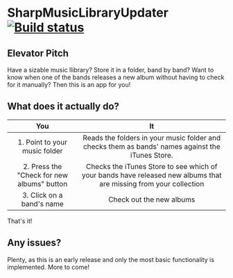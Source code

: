 SharpMusicLibraryUpdater [![Build status](https://ci.appveyor.com/api/projects/status/bkh9ghotmfc1hiis?svg=true)](https://ci.appveyor.com/project/danplisetsky/sharpmusiclibraryupdater)
========================
## Elevator Pitch
Have a sizable music llibrary? Store it in a folder, band by band? Want to know when one of the bands releases a new album without having to check for it manually? Then this is an app for you!
## What does it actually do?
| You | It |
| :---: | :---: |
| 1. Point to your music folder | Reads the folders in your music folder and checks them as bands' names against the iTunes Store.|
| 2. Press the "Check for new albums" button | Checks the iTunes Store to see which of your bands have released new albums that are missing from your collection |
| 3. Click on a band's name | Check out the new albums |

That's it!
## Any issues?
Plenty, as this is an early release and only the most basic functionality is implemented. More to come! 
